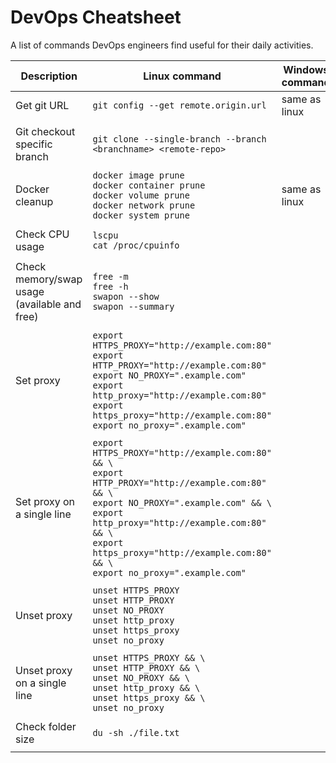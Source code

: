 # DevOps Cheatsheet

A list of commands DevOps engineers find useful for their daily activities.

|Description|Linux command|Windows command|
|--|--|--|
|Get git URL|`git config --get remote.origin.url`|same as linux|
| | | |
|Git checkout specific branch |`git clone --single-branch --branch <branchname> <remote-repo>` | |
| | | |
|Docker cleanup|`docker image prune` <br> `docker container prune` <br> `docker volume prune` <br> `docker network prune` <br> `docker system prune`|same as linux |
| | | |
|Check CPU usage |`lscpu` <br> `cat /proc/cpuinfo` | |
| | | |
|Check memory/swap usage (available and free) |`free -m` <br> `free -h` <br> `swapon --show` <br> `swapon --summary` | |
| | | |
|Set proxy |`export HTTPS_PROXY="http://example.com:80"` <br> `export HTTP_PROXY="http://example.com:80"` <br> `export NO_PROXY=".example.com"` <br> `export http_proxy="http://example.com:80"` <br> `export https_proxy="http://example.com:80"` <br> `export no_proxy=".example.com"` | |
| | | |
|Set proxy on a single line|`export HTTPS_PROXY="http://example.com:80" && \` <br> `export HTTP_PROXY="http://example.com:80" && \` <br> `export NO_PROXY=".example.com" && \` <br> `export http_proxy="http://example.com:80" && \` <br> `export https_proxy="http://example.com:80" && \` <br> `export no_proxy=".example.com"` | |
| | | |
|Unset proxy |`unset HTTPS_PROXY` <br> `unset HTTP_PROXY` <br> `unset NO_PROXY` <br> `unset http_proxy` <br> `unset https_proxy` <br> `unset no_proxy` | |
| | | |
|Unset proxy on a single line |`unset HTTPS_PROXY && \` <br> `unset HTTP_PROXY && \` <br> `unset NO_PROXY && \` <br> `unset http_proxy && \` <br> `unset https_proxy && \` <br> `unset no_proxy` | |
| | | |
|Check folder size |`du -sh ./file.txt` | |
| | | |
